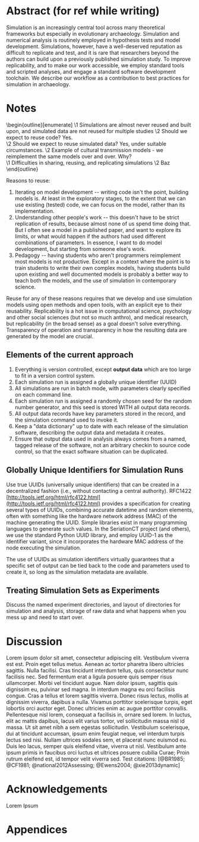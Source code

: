 


# Abstract (for ref while writing) #

Simulation is an increasingly central tool across many theoretical frameworks but especially in evolutionary archaeology. Simulation and numerical analysis is routinely employed in hypothesis tests and model development. Simulations, however, have a well-deserved reputation as difficult to replicate and test, and it is rare that researchers beyond the authors can build upon a previously published simulation study. To improve replicability, and to make our work accessible, we employ standard tools and scripted analyses, and engage a standard software development toolchain. We describe our workflow as a contribution to best practices for simulation in archaeology.


# Notes

\begin{outline}[enumerate]
	\1 Simulations are almost never reused and built upon, and simulated data are not reused for multiple studies
		\2 Should we expect to reuse code?  Yes.  
		\2 Should we expect to reuse simulated data?  Yes, under suitable circumstances.
		\2 Example of cultural transmission models - we reimplement the same models over and over.  Why?   
	\1 Difficulties in sharing, reusing, and replicating simulations
		\2 Baz
\end{outline}

Reasons to reuse:

1.  Iterating on model development -- writing code isn't the point, building models is.  At least in the exploratory stages, to the extent that we can use existing (tested) code, we can focus on the model, rather than its implementation.  
1.  Understanding other people's work -- this doesn't have to be strict replication of results, because almost none of us spend time doing that.  But I often see a model in a published paper, and want to explore its limits, or what would happen if the authors had used different combinations of parameters.  In essence, I want to do model development, but starting from someone else's work.  
1.  Pedagogy -- having students who aren't programmers reimplement most models is not productive.  Except in a context where the point is to train students to write their own complex models, having students build upon existing and well documented models is probably a better way to teach both the models, and the use of simulation in contemporary science.  

Reuse for any of these reasons requires that we develop and use simulation models using open methods and open tools, with an explicit eye to their reusability.  Replicability is a hot issue in computational science, psychology and other social sciences (but not so much anthro), and medical research, but replicability (in the broad sense) as a goal doesn't solve everything.  Transparency of operation and transparency in how the resulting data are generated by the model are crucial.  



## Elements of the current approach ##

1.  Everything is version controlled, except **output data** which are too large to fit in a version control system. 
1.  Each simulation run is assigned a globally unique identifier (UUID)
1.  All simulations are run in batch mode, with parameters clearly specified on each command line.
1.  Each simulation run is assigned a randomly chosen seed for the random number generator, and this seed is stored WITH all output data records.
1.  All output data records have key parameters stored in the record, and the simulation command used to invoke it.  
1.  Keep a "data dictionary" up to date with each release of the simulation software, describing the output data and metadata it creates.
1.  Ensure that output data used in analysis always comes from a named, tagged release of the software, not an arbitrary checkin to source code control, so that the exact software situation can be duplicated.  


## Globally Unique Identifiers for Simulation Runs ##

Use true UUIDs (universally unique identifiers) that can be created in a decentralized fashion (i.e., without contacting a central authority).  RFC1422 [http://tools.ietf.org/html/rfc4122.html](http://tools.ietf.org/html/rfc4122.html) provides a specification for creating several types of UUIDs, combining accurate datetime and random elements, often with something like the hardware network address (MAC) of the machine generating the UUID.  Simple libraries exist in many programming languages to generate such values.  In the SeriationCT project (and others), we use the standard Python UUID library, and employ UUID-1 as the identifier variant, since it incorporates the hardware MAC address of the node executing the simulation.  

The use of UUIDs as simulation identifiers virtually guarantees that a specific set of output can be tied back to the code and parameters used to create it, so long as the simulation metadata are available.  


## Treating Simulation Sets as Experiments ##

Discuss the named experiment directories, and layout of directories for simulation and analysis, storage of raw data and what happens when you mess up and need to start over.  


# Discussion

Lorem ipsum dolor sit amet, consectetur adipiscing elit. Vestibulum viverra est est. Proin eget tellus metus. Aenean ac tortor pharetra libero ultricies sagittis. Nulla facilisi. Cras tincidunt interdum tellus, quis consectetur nunc facilisis nec. Sed fermentum erat a ligula posuere quis semper risus ullamcorper. Morbi vel tincidunt augue. Nam dolor ipsum, sagittis quis dignissim eu, pulvinar sed magna. In interdum magna eu orci facilisis congue. Cras a tellus et lorem sagittis viverra. Donec risus lectus, mollis at dignissim viverra, dapibus a nulla. Vivamus porttitor scelerisque turpis, eget lobortis orci auctor eget. Donec ultricies enim ac augue porttitor convallis. Pellentesque nisl lorem, consequat a facilisis in, ornare sed lorem. In luctus, elit ac mattis dapibus, lacus elit varius tortor, vel sollicitudin massa nisl id massa.  Ut sit amet nibh a sem egestas sollicitudin. Vestibulum scelerisque, dui at tincidunt accumsan, ipsum enim feugiat neque, vel interdum turpis lectus sed nisi. Nullam ultrices sodales sem, et placerat nunc euismod eu. Duis leo lacus, semper quis eleifend vitae, viverra ut nisl. Vestibulum ante ipsum primis in faucibus orci luctus et ultrices posuere cubilia Curae; Proin rutrum eleifend est, id tempor velit viverra sed.  Test citations: [@BR1985; @CF1981; @national2012Assessing; @Ewens2004; @xie2013dynamic]


# Acknowledgements

Lorem Ipsum


# Appendices

